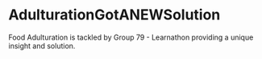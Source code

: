 # AdulturationGotANEWSolution
Food Adulturation is tackled by Group 79 - Learnathon providing a unique insight and solution.
